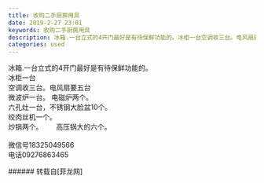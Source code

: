 ```yaml
---
title: 收购二手厨房用具
date: 2019-2-27 23:01
keywords: 收购二手厨房用具
description: 冰箱.一台立式的4开门最好是有待保鲜功能的。冰柜一台空调收三台。电风扇要五台微波炉一台。 电磁炉两个。六孔灶一台，不锈钢大脸盆10个。绞肉丝机一个。炒锅两个。       高压锅大的六个。微信号18325049566电话09276863465
categories: used
---
```

<td class="t_f" id="postmessage_3126085">

冰箱.一台立式的4开门最好是有待保鲜功能的。<br/>
冰柜一台<br/>
空调收三台。电风扇要五台<br/>
微波炉一台。 电磁炉两个。<br/>
六孔灶一台，不锈钢大脸盆10个。<br/>
绞肉丝机一个。<br/>
炒锅两个。       高压锅大的六个。<br/>
<br/>
微信号18325049566<br/>
电话09276863465<br/>
</td>
###### 转载自[菲龙网]